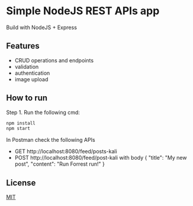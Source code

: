 # Simple NodeJS REST APIs app

Build with NodeJS + Express

## Features

- CRUD operations and endpoints
- validation
- authentication
- image upload

## How to run

Step 1. Run the following cmd:

```bash
npm install
npm start
```

In Postman check the following APIs
- GET http://localhost:8080/feed/posts-kali
- POST http://localhost:8080/feed/post-kali  with body 
{
	"title": "My new post", 
	"content": "Run Forrest run!"
}

## License
[MIT](https://choosealicense.com/licenses/mit/)